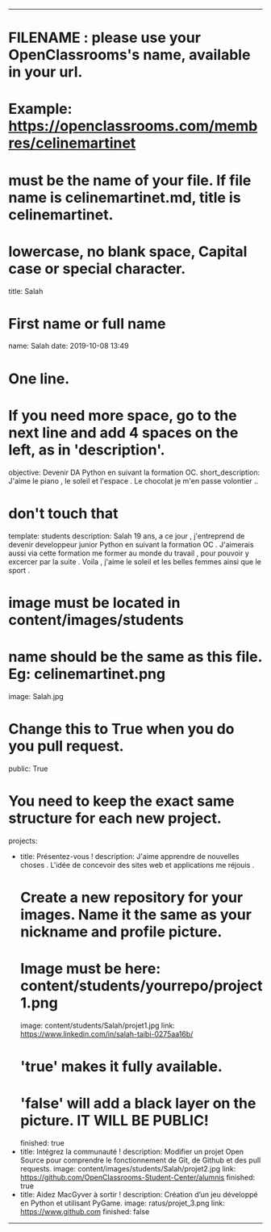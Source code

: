 ---

# FILENAME : please use your OpenClassrooms's name, available in your url.
# Example: https://openclassrooms.com/membres/celinemartinet
# must be the name of your file. If file name is celinemartinet.md, title is celinemartinet.
# lowercase, no blank space, Capital case or special character.
title: Salah

# First name or full name
name: Salah
date: 2019-10-08 13:49

# One line.
# If you need more space, go to the next line and add 4 spaces on the left, as in 'description'.
objective: Devenir DA Python en suivant la formation OC.
short_description: J'aime le piano , le soleil et l'espace . Le chocolat je m'en passe volontier ..

# don't touch that
template: students
description: Salah 19 ans, a ce jour , j'entreprend de devenir developpeur junior Python en suivant la formation OC . J'aimerais aussi via cette formation me former au monde du travail , pour pouvoir y excercer par la suite . Voila , j'aime le soleil et les belles femmes ainsi que le sport .

# image must be located in content/images/students
# name should be the same as this file. Eg: celinemartinet.png
image: Salah.jpg

# Change this to True when you do you pull request.
public: True

# You need to keep the exact same structure for each new project.
projects:
  - title: Présentez-vous !
    description: J'aime apprendre de nouvelles choses . L'idée de concevoir des sites web et applications me réjouis .
    # Create a new repository for your images. Name it the same as your nickname and profile picture.
    # Image must be here: content/students/yourrepo/project1.png
    image: content/students/Salah/projet1.jpg
    link: https://www.linkedin.com/in/salah-taibi-0275aa16b/
    # 'true' makes it fully available.
    # 'false' will add a black layer on the picture. IT WILL BE PUBLIC!
    finished: true
  - title: Intégrez la communauté !
    description: Modifier un projet Open Source pour comprendre le fonctionnement de Git, de Github et des pull requests. 
    image: content/images/students/Salah/projet2.jpg
    link: https://github.com/OpenClassrooms-Student-Center/alumnis
    finished: true
  - title: Aidez MacGyver à sortir !
    description: Création d’un jeu développé en Python et utilisant PyGame.
    image: ratus/projet_3.png
    link: https://www.github.com
    finished: false
---